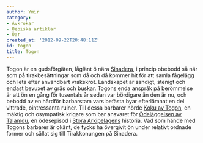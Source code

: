 ```yaml
---
author: Ymir
category:
- Avkrokar
- Oepiska artiklar
- Öar
created_at: '2012-09-22T20:48:11Z'
id: togon
title: Togon
---
```

Togon är en gudsförgäten, låglänt ö nära [Sinadera], i princip obebodd så när som på tirakbesättningar som då och då kommer hit för att samla fågelägg och leta efter användbart vrakskrot. Landskapet är sandigt, stenigt och endast bevuxet av gräs och buskar. Togons enda anspråk på berömmelse är att ön en gång för tusentals år sedan var bördigare än den är nu, och bebodd av en hårdför barbarstam vars befästa byar efterlämnat en del vittrade, ointressanta ruiner. Till dessa barbarer hörde [Koku av Togon], en mäktig och osympatisk krigare som bar ansvaret för [Ödeläggelsen av] [Talamdu], en ödesepisod i [Stora Arkipelagens] historia. Vad som hände med Togons barbarer är okänt, de tycks ha övergivit ön under relativt ordnade former och sällat sig till Tirakkonungen på Sinadera.

  [Sinadera]: Sinadera
  [Koku av Togon]: Koku_av_Togon
  [Ödeläggelsen av]: Ödeläggelsen_av_Talamdu
  [Talamdu]: Talamdu
  [Stora Arkipelagens]: Stora_Arkipelagen